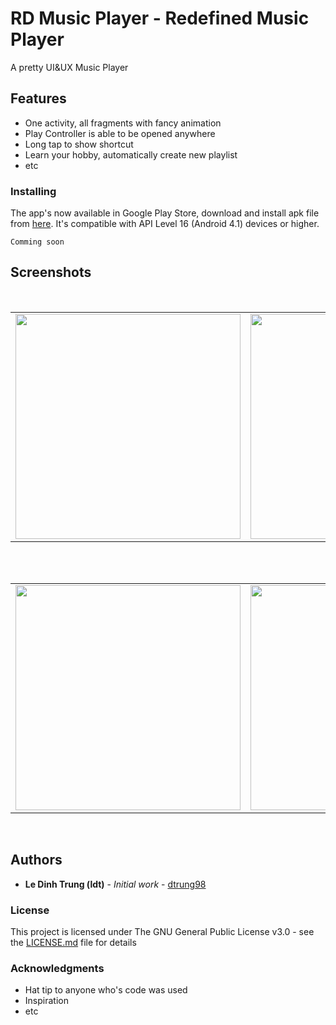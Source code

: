 # RD Music Player - Redefined Music Player
A pretty UI&UX Music Player

## Features
* One activity, all fragments with fancy animation
* Play Controller is able to be opened anywhere
* Long tap to show shortcut
* Learn your hobby, automatically create new playlist
* etc

### Installing
The app's now available in Google Play Store, download and install apk file from [here](http://play.google.com/something). It's compatible with API Level 16 (Android 4.1) devices or higher.
```
Comming soon
```
## Screenshots
</br>
<div align="center">
   <table align="center" border="0" >
  <tr>
    <td>
<img width="360"
src="https://user-images.githubusercontent.com/33343210/47192822-9212a880-d379-11e8-82cd-30f4839156af.png"/>
       <td><img width="360"
src="https://user-images.githubusercontent.com/33343210/47192827-99d24d00-d379-11e8-80f5-98f0edd59bbe.png"/>
    </td>
     <td> <img width="360"
src="https://user-images.githubusercontent.com/33343210/47192828-99d24d00-d379-11e8-8480-cfce7309c1d3.png"/></td>
  </table>
  </div>
</br>
<div align="center">
  <table align="center" border="0" >
  <tr>
    <td> <img width="360"
src="https://user-images.githubusercontent.com/33343210/54081100-60eb4280-4331-11e9-98b4-57a9eb22bcdc.png"/></td>
     <td> <img width="360"
src="https://user-images.githubusercontent.com/33343210/54081099-5fba1580-4331-11e9-9238-2a1ed77dec41.png"/></td>
     <td> <img width="360"
src="https://user-images.githubusercontent.com/33343210/54081062-97748d80-4330-11e9-9dcb-7b1eb13149d6.png"/></td>
  </tr>
</table>
  </div>
</br>

## Authors

* **Le Dinh Trung (ldt)** - *Initial work* - [dtrung98](https://github.com/dtrung98)


### License

This project is licensed under The GNU General Public License v3.0 - see the [LICENSE.md](/LICENSE) file for details

### Acknowledgments

* Hat tip to anyone who's code was used
* Inspiration
* etc


